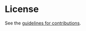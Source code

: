 # License

See the
[guidelines for contributions](https://github.com/gloinul/draft-westerlund-masque-transport-issues/blob/master/CONTRIBUTING.md).
